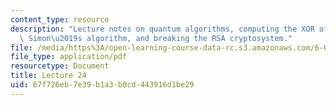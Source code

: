 ```yaml
---
content_type: resource
description: "Lecture notes on quantum algorithms, computing the XOR of two bits,\
  \ Simon\u2019s algorithm, and breaking the RSA cryptosystem."
file: /media/https%3A/open-learning-course-data-rc.s3.amazonaws.com/6-080-great-ideas-in-theoretical-computer-science-spring-2008/67f726eb7e39b1a3b0cd443916d1be29_lec24.pdf
file_type: application/pdf
resourcetype: Document
title: Lecture 24
uid: 67f726eb-7e39-b1a3-b0cd-443916d1be29
---
```

